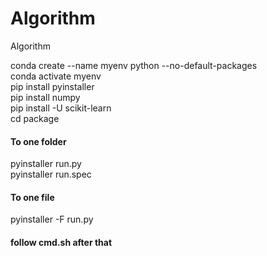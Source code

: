 # Algorithm
Algorithm


conda create --name myenv python --no-default-packages  
conda activate myenv  
pip install pyinstaller  
pip install numpy  
pip install -U scikit-learn  
cd package  
#### To one folder
pyinstaller run.py  
pyinstaller run.spec
#### To one file
pyinstaller -F run.py  
#### follow cmd.sh after that
